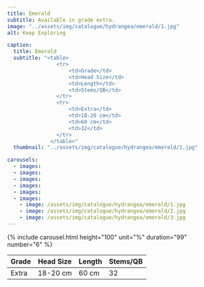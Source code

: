 ```yaml
---
title: Emerald
subtitle: Available in grade extra.
image: "../assets/img/catalogue/hydrangea/emerald/1.jpg"
alt: Keep Exploring

caption: 
  title: Emerald
  subtitle: "<table>
                <tr>
                    <td>Grade</td>
                    <td>Head Size</td>
                    <td>Length</td>
                    <td>Stems/QB</td>
                </tr>
                <tr>
                    <td>Extra</td>
                    <td>18-20 cm</td>
                    <td>60 cm</td>
                    <td>32</td>
                </tr>
              </table>"
  thumbnail: "../assets/img/catalogue/hydrangea/emerald/1.jpg"

carousels:
  - images: 
  - images: 
  - images:
  - images:  
  - images: 
  - images: 
    - image: /assets/img/catalogue/hydrangea/emerald/1.jpg
    - image: /assets/img/catalogue/hydrangea/emerald/2.jpg
    - image: /assets/img/catalogue/hydrangea/emerald/3.jpg
---
```


{% include carousel.html height="100" unit="%" duration="99" number="6" %}

| Grade | Head Size | Length | Stems/QB |
|-------|-----------|--------|----------|
| Extra |  18-20 cm | 60 cm  |    32    |